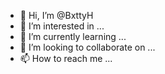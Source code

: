- 👋 Hi, I’m @BxttyH
- 👀 I’m interested in ...
- 🌱 I’m currently learning ...
- 💞️ I’m looking to collaborate on ...
- 📫 How to reach me ...

<!---
BxttyH/BxttyH is a ✨ special ✨ repository because its `README.md` (this file) appears on your GitHub profile.
You can click the Preview link to take a look at your changes.
--->

